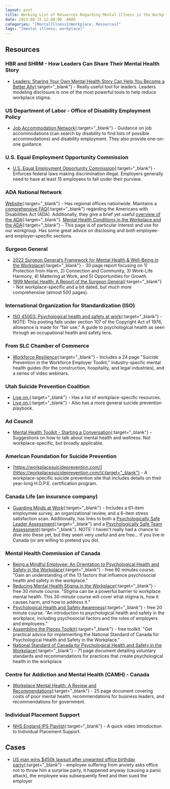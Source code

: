 ```yaml
---
layout: post
title: Working List of Resources Regarding Mental Illness in the Workplace
date: 2023-08-15 12:00:00 -0600
categories: "[MentalIllnessInWorkplace, Resources]"
tags: "[mental illness, workplace]"
---
```

## Resources

### HBR and SHRM - How Leaders Can Share Their Mental Health Story
- [Leaders: Sharing Your Own Mental Health Story Can Help You Become a Better Ally](https://drive.google.com/file/d/11Ctq2tq9CX0YHBoJDiEAbGMUMti-brrq/view?usp=drive_link){:target="_blank"} - Really useful tool for leaders.  Leaders modeling disclosure is one of the most powerful tools to help reduce workplace stigma.

### US Department of Labor - Office of Disability Employment Policy
- [Job Accommodation Network](https://askjan.org/){:target="_blank"} - Guidance on job accommodations (can search by disability to find lists of possible accommodations) and disability employment.  They also provide one-on-one guidance.

### U.S. Equal Employment Opportunity Commission
- [U.S. Equal Employment Opportunity Commission](https://www.eeoc.gov/overview){:target="_blank"} - Enforces federal laws making discrimination illegal.  Employers generally need to have at least 15 employees to fall under their purview.

### ADA National Network
[Website](https://adata.org/){:target="_blank"} - Has regional offices nationwide.  Maintains a [comprehensive FAQ](https://adata.org/faq-search?keys=&tid=All&tid_1=All&spmsde_field1=){:target="_blank"} regarding the Americans with Disabilities Act (ADA).  Additionally, they give a brief yet useful [overview of the ADA](https://adata.org/learn-about-ada){:target="_blank"}.
[Mental Health Conditions in the Workplace and the ADA](https://adata.org/factsheet/health){:target="_blank"} - This page is of particular interest and use for our workgroup.  Has some great advice on disclosing and both employee- and employer-specific sections.

### Surgeon General
- [2022 Surgeon General’s Framework for Mental Health & Well-Being in the Workplace](https://drive.google.com/file/d/12ady-BoWqmLQpY_TtT6dPT_RlwrP7OgJ/preview){:target="_blank"} - 30 page report focusing on 1) Protection from Harm, 2) Connection and Community, 3) Work-Life Harmony, 4) Mattering at Work, and 5) Opportunities for Growth.
- [1999 Mental Health: A Report of the Surgeon General](https://drive.google.com/file/d/1ANHmRYH0cVZW2Ls1XCetiB-CGjLcjD0a/preview){:target="_blank"} - Not workplace-specific and a bit dated, but much more comprehensive (almost 500 pages).

### International Organization for Standardization (ISO)
- [ISO 45003: Psychological health and safety at work](https://drive.google.com/file/d/1kg4-NoML6cYKixpSLHL89gjw-8e2bOTV/preview){:target="_blank"} - NOTE:  This posting falls under section 107 of the Copyright Act of 1976, allowance is made for "fair use."  A guide to psychological health as seen through an occupational health and safety lens.

### From SLC Chamber of Commerce
- [Workforce Resilience](https://slchamber.com/utah-community-builders/workforce-resilience/){:target="_blank"} - Includes a 24 page "Suicide Prevention in the Workforce Employer Toolkit," industry-specfic mental health guides (for the construction, hospitality, and legal industries), and a series of video webinars.

### Utah Suicide Prevention Coalition
- [Live on.](https://liveonutah.org/workplace/){:target="_blank"} - Has a list of workplace-specific resources.
- [Live on.](https://liveonutah.org/playbook/){:target="_blank"} - Also has a more general suicide prevention playbook.

### Ad Council
- [Mental Health Toolkit - Starting a Conversation](https://drive.google.com/file/d/16DKOFpCCMKMuNVVoZvENbiW8FS-r-FW8/view?usp=drive_link){:target="_blank"} - Suggestions on how to talk about mental health and wellness.  Not workplace-specific, but broadly applicable.

### American Foundation for Suicide Prevention
- [https://workplacesuicideprevention.com/](https://workplacesuicideprevention.com/){:target="_blank"} - A workplace-specific suicide prevention site that includes details on their year-long H.O.P.E. certification program.

### Canada Life (an insurance company)
- [Guarding Minds at Work](https://www.workplacestrategiesformentalhealth.com/resources/guarding-minds-at-work){:target="_blank"} - Includes a 61-item employmee survey, an organizational review, and a 6-item stress satisfaction scan.  Additionally, has links to both a [Psychologically Safe Leader Assessment](https://www.workplacestrategiesformentalhealth.com/resources/what-is-the-psychologically-safe-leader-assessment){:target="_blank"} and a [Psychologically Safe Team Assessment](https://www.workplacestrategiesformentalhealth.com/resources/psychologically-safe-team-assessment){:target="_blank"}.  NOTE:  I haven't really had a chance to dive into these yet, but they seem very useful and are free... if you live in Canada (or are willing to pretend you do).

### Mental Health Commission of Canada
 - [Being a Mindful Employee: An Orientation to Psychological Health and Safety in the Workplace](https://www.ccohs.ca/products/courses/mindful_employee/){:target="_blank"} - free 90 minutes course. "Gain an understanding of the 13 factors that influence psychosocial health and safety in the workplace."
 - [Reducing Mental Health Stigma in the Workplace](https://www.ccohs.ca/products/courses/phs-stigma/){:target="_blank"} - free 30 minute course. "Stigma can be a powerful barrier to workplace mental health. This 30-minute course will cover what stigma is, how it causes harm, and how to address it."
 - [Psychological Health and Safety Awareness](https://www.ccohs.ca/products/courses/phs-awareness/){:target="_blank"} - free 20 minute course. "An introduction to psychological health and safety in the workplace, including psychosocial factors and the roles of employers and employees."
- [Assembling the Pieces Toolkit](https://www.ccohs.ca/products/courses/assembling_pieces/){:target="_blank"} - free toolkit. "Get practical advice for implementing the National Standard of Canada for Psychological Health and Safety in the Workplace."
- [National Standard of Canada for Psychological Health and Safety in the Workplace](https://drive.google.com/file/d/1twpd8DcSl4B7lRKGM3wOhuh5SzTP-ifo/preview){:target="_blank"} - 71 page document detailing voluntary standards and recommendations for practices that create psychological health in the workplace

### Centre for Addiction and Mental Health (CAMH) - Canada
- [Workplace Mental Health: A Review and Recommendations](https://drive.google.com/file/d/1Oz-eWvRGsVRBgFVeofyBNhAv5xNYOgtY/preview){:target="_blank"} - 25 page document covering costs of poor mental health, recommendations for business leaders, and recommendations for government.

### Individual Placement Support
- [NHS England IPS Playlist](https://www.youtube.com/watch?v=gN13LHcZ0XU&list=PLrVQaAxyJE3dk0XbY4RSOz5i46v9-wk-E&index=1){:target="_blank"} - A quick video introduction to Individual Placement Support.

## Cases
- [US man wins $450k lawsuit after unwanted office birthday party](https://www.bbc.com/news/world-us-canada-61141421){:target="_blank"} - employee suffering from anxiety asks office not to throw him a surprise party, it happened anyway (causing a panic attack), the employee was subsequently fired and then sued the employer

